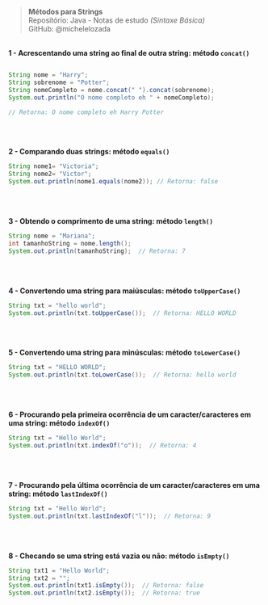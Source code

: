 > **Métodos para Strings**  
> Repositório: Java - Notas de estudo *(Sintaxe Básica)*    
> GitHub: @michelelozada
&nbsp;
     
&nbsp;          
**1 - Acrescentando uma string ao final de outra string: método `concat()`**
```java

String nome = "Harry";
String sobrenome = "Potter";
String nomeCompleto = nome.concat(" ").concat(sobrenome);
System.out.println("O nome completo eh " + nomeCompleto);

// Retorna: O nome completo eh Harry Potter
```
&nbsp;
     
&nbsp;    
**2 - Comparando duas strings: método `equals()`**  
```java
String nome1= "Victoria";
String nome2= "Victor";
System.out.println(nome1.equals(nome2)); // Retorna: false
```
&nbsp;
     
&nbsp;    
**3 - Obtendo o comprimento de uma string: método `length()`**
```java
String nome = "Mariana";
int tamanhoString = nome.length();
System.out.println(tamanhoString);  // Retorna: 7
```
&nbsp;
     
&nbsp;     
**4 - Convertendo uma string para maiúsculas: método `toUpperCase()`**
```java
String txt = "hello world";
System.out.println(txt.toUpperCase());  // Retorna: HELLO WORLD
```
&nbsp;
     
&nbsp;     
**5 - Convertendo uma string para minúsculas: método `toLowerCase()`**
```java
String txt = "HELLO WORLD";
System.out.println(txt.toLowerCase());  // Retorna: hello world
```
&nbsp;
     
&nbsp;    
**6 - Procurando pela primeira ocorrência de um caracter/caracteres em uma string: método `indexOf()`**    
```java
String txt = "Hello World";
System.out.println(txt.indexOf("o"));  // Retorna: 4
```
&nbsp;
     
&nbsp;    
**7 - Procurando pela última ocorrência de um caracter/caracteres em uma string: método `lastIndexOf()`**    
```java
String txt = "Hello World";
System.out.println(txt.lastIndexOf("l"));  // Retorna: 9
```
&nbsp;
     
&nbsp;    
**8 - Checando se uma string está vazia ou não: método `isEmpty()`**    
```java
String txt1 = "Hello World";
String txt2 = "";
System.out.println(txt1.isEmpty());  // Retorna: false
System.out.println(txt2.isEmpty());  // Retorna: true
```